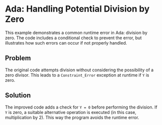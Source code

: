 # Ada: Handling Potential Division by Zero

This example demonstrates a common runtime error in Ada: division by zero.  The code includes a conditional check to prevent the error, but illustrates how such errors can occur if not properly handled.

## Problem

The original code attempts division without considering the possibility of a zero divisor.  This leads to a `Constraint_Error` exception at runtime if `Y` is zero.

## Solution

The improved code adds a check for `Y = 0` before performing the division. If `Y` is zero, a suitable alternative operation is executed (in this case, multiplication by 2). This way the program avoids the runtime error.